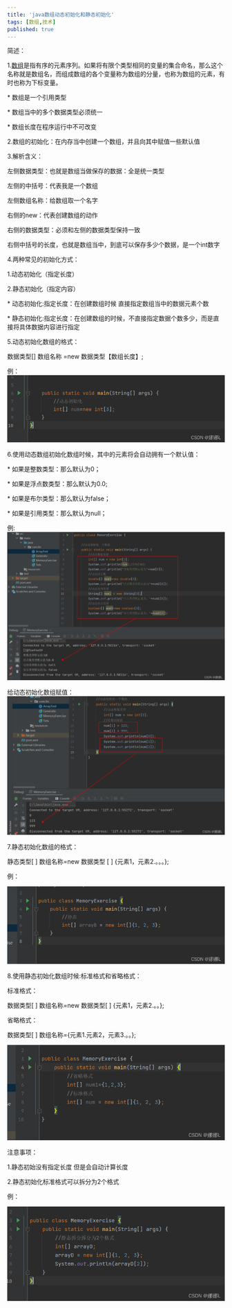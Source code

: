 ```yaml
---
title: 'java数组动态初始化和静态初始化'
tags: [数组,技术]
published: true
---
```


简述：

1.[数组](https://so.csdn.net/so/search?q=数组&spm=1001.2101.3001.7020)是指有序的元素序列。如果将有限个类型相同的变量的集合命名，那么这个名称就是数组名，而组成数组的各个变量称为数组的分量，也称为数组的元素，有时也称为下标变量。

 \* 数组是一个引用类型

 \* 数组当中的多个数据类型必须统一

 \* 数组长度在程序运行中不可改变

2.数组的初始化：在内存当中创建一个数组，并且向其中赋值一些默认值

3.解析含义：

  左侧数据类型：也就是数组当做保存的数据：全是统一类型

  左侧的中括号：代表我是一个数组 

  左侧数组名称：给数组取一个名字

  右侧的new：代表创建数组的动作 

  右侧的数据类型：必须和左侧的数据类型保持一致 

  右侧中括号的长度，也就是数组当中，到底可以保存多少个数据，是一个int数字

4.两种常见的初始化方式：

  1.动态初始化（指定长度）

  2.静态初始化（指定内容）

 \* 动态初始化:指定长度：在创建数组时候 直接指定数组当中的数据元素个数  

 \* 静态初始化:指定长度：在创建数组的时候，不直接指定数据个数多少，而是直接将具体数据内容进行指定

5.动态初始化数组的格式：

  数据类型[] 数组名称 =new 数据类型【数组长度】;

例：![img](assets/java数组动态初始化和静态初始化/watermark,type_d3F5LXplbmhlaQ,shadow_50,text_Q1NETiBA5aic5aicTA==,size_20,color_FFFFFF,t_70,g_se,x_16.png)

 6.使用动态数组初始化数组时候，其中的元素将会自动拥有一个默认值：

  \* 如果是整数类型：那么默认为0；

  \* 如果是浮点数类型：那么默认为0.0;

  \* 如果是布尔类型：那么默认为false；

  \* 如果是引用类型：那么默认为null；

例:![img](assets/java数组动态初始化和静态初始化/watermark,type_d3F5LXplbmhlaQ,shadow_50,text_Q1NETiBA5aic5aicTA==,size_20,color_FFFFFF,t_70,g_se,x_16-1668424742205-1.png)

 给动态初始化数组赋值：![img](assets/java数组动态初始化和静态初始化/watermark,type_d3F5LXplbmhlaQ,shadow_50,text_Q1NETiBA5aic5aicTA==,size_20,color_FFFFFF,t_70,g_se,x_16-1668424742205-2.png)

7.静态初始化数组的格式：

  静态类型[ ] 数组名称=new 数据类型 [ ] {元素1，元素2.。。。};

例：

![img](assets/java数组动态初始化和静态初始化/watermark,type_d3F5LXplbmhlaQ,shadow_50,text_Q1NETiBA5aic5aicTA==,size_20,color_FFFFFF,t_70,g_se,x_16-1668424742206-3.png)

8.使用静态初始化数组时候:标准格式和省略格式：

 标准格式：  

   数据类型[ ] 数组名称=new 数据类型[ ] {元素1，元素2.。。};  

 省略格式： 

  数据类型[ ] 数组名称={元素1.元素2，元素3.。。};

![img](assets/java数组动态初始化和静态初始化/watermark,type_d3F5LXplbmhlaQ,shadow_50,text_Q1NETiBA5aic5aicTA==,size_20,color_FFFFFF,t_70,g_se,x_16-1668424742206-4.png)

注意事项：    

 1.静态初始没有指定长度 但是会自动计算长度    

 2.静态初始化标准格式可以拆分为2个格式 

例：

![img](assets/java数组动态初始化和静态初始化/watermark,type_d3F5LXplbmhlaQ,shadow_50,text_Q1NETiBA5aic5aicTA==,size_20,color_FFFFFF,t_70,g_se,x_16-1668424742206-5.png)